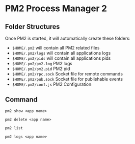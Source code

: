 # PM2 Process Manager 2

## Folder Structures
Once PM2 is started, it will automatically create these folders:
  * `$HOME/.pm2` will contain all PM2 related files
  * `$HOME/.pm2/logs` will contain all applications logs
  * `$HOME/.pm2/pids` will contain all applications pids
  * `$HOME/.pm2/pm2.log` PM2 logs
  * `$HOME/.pm2/pm2.pid` PM2 pid
  * `$HOME/.pm2/rpc.sock` Socket file for remote commands
  * `$HOME/.pm2/pub.sock` Socket file for publishable events
  * `$HOME/.pm2/conf.js` PM2 Configuration

## Command
`pm2 show <app name>`

`pm2 delete <app name>`

`pm2 list`

`pm2 logs <app name>`